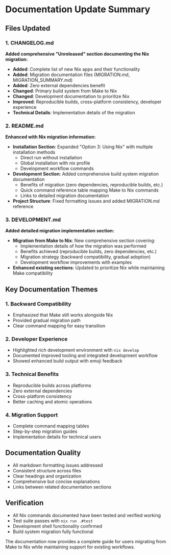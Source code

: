 # Documentation Update Summary

## Files Updated

### 1. CHANGELOG.md

**Added comprehensive "Unreleased" section documenting the Nix migration:**

- **Added**: Complete list of new Nix apps and their functionality
- **Added**: Migration documentation files (MIGRATION.md, MIGRATION_SUMMARY.md)
- **Added**: Zero external dependencies benefit
- **Changed**: Primary build system from Make to Nix
- **Changed**: Development documentation to prioritize Nix
- **Improved**: Reproducible builds, cross-platform consistency, developer experience
- **Technical Details**: Implementation details of the migration

### 2. README.md

**Enhanced with Nix migration information:**

- **Installation Section**: Expanded "Option 3: Using Nix" with multiple installation methods
  - Direct run without installation
  - Global installation with nix profile
  - Development workflow commands
- **Development Section**: Added comprehensive build system migration documentation
  - Benefits of migration (zero dependencies, reproducible builds, etc.)
  - Quick command reference table mapping Make to Nix commands
  - Links to detailed migration documentation
- **Project Structure**: Fixed formatting issues and added MIGRATION.md reference

### 3. DEVELOPMENT.md

**Added detailed migration implementation section:**

- **Migration from Make to Nix**: New comprehensive section covering:
  - Implementation details of how the migration was performed
  - Benefits achieved (reproducible builds, zero dependencies, etc.)
  - Migration strategy (backward compatibility, gradual adoption)
  - Development workflow improvements with examples
- **Enhanced existing sections**: Updated to prioritize Nix while maintaining Make compatibility

## Key Documentation Themes

### 1. **Backward Compatibility**

- Emphasized that Make still works alongside Nix
- Provided gradual migration path
- Clear command mapping for easy transition

### 2. **Developer Experience**

- Highlighted rich development environment with `nix develop`
- Documented improved tooling and integrated development workflow
- Showed enhanced build output with emoji feedback

### 3. **Technical Benefits**

- Reproducible builds across platforms
- Zero external dependencies
- Cross-platform consistency
- Better caching and atomic operations

### 4. **Migration Support**

- Complete command mapping tables
- Step-by-step migration guides
- Implementation details for technical users

## Documentation Quality

- All markdown formatting issues addressed
- Consistent structure across files
- Clear headings and organization
- Comprehensive but concise explanations
- Links between related documentation sections

## Verification

- All Nix commands documented have been tested and verified working
- Test suite passes with `nix run .#test`
- Development shell functionality confirmed
- Build system migration fully functional

The documentation now provides a complete guide for users migrating from Make to Nix while maintaining support for existing workflows.
